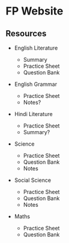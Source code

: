 # FP Website

## Resources

- English Literature

  - Summary
  - Practice Sheet
  - Question Bank

- English Grammar

  - Practice Sheet
  - Notes?

- Hindi Literature

  - Practice Sheet
  - Summary?

- Science

  - Practice Sheet
  - Question Bank
  - Notes

- Social Science

  - Practice Sheet
  - Question Bank
  - Notes

- Maths
  - Practice Sheet
  - Question Bank
